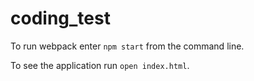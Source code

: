 # coding_test
To run webpack enter `npm start` from the command line.

To see the application run `open index.html`.
